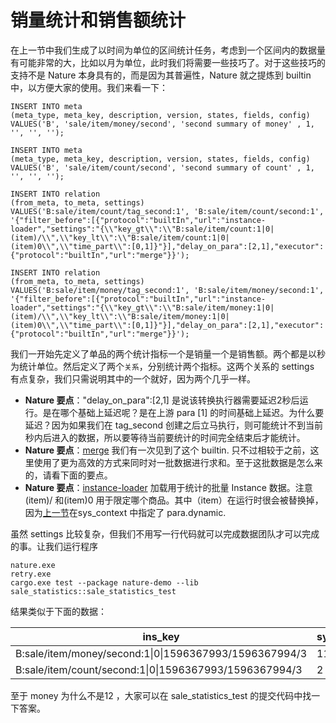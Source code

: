 # 销量统计和销售额统计

在上一节中我们生成了以时间为单位的区间统计任务，考虑到一个区间内的数据量有可能非常的大，比如以月为单位，此时我们将需要一些技巧了。对于这些技巧的支持不是 Nature 本身具有的，而是因为其普遍性，Nature 就之提炼到 builtin 中，以方便大家的使用。我们来看一下：

```mysql
INSERT INTO meta
(meta_type, meta_key, description, version, states, fields, config)
VALUES('B', 'sale/item/money/second', 'second summary of money' , 1, '', '', '');

INSERT INTO meta
(meta_type, meta_key, description, version, states, fields, config)
VALUES('B', 'sale/item/count/second', 'second summary of count' , 1, '', '', '');

INSERT INTO relation
(from_meta, to_meta, settings)
VALUES('B:sale/item/count/tag_second:1', 'B:sale/item/count/second:1', '{"filter_before":[{"protocol":"builtIn","url":"instance-loader","settings":"{\\"key_gt\\":\\"B:sale/item/count:1|0|(item)/\\",\\"key_lt\\":\\"B:sale/item/count:1|0|(item)0\\",\\"time_part\\":[0,1]}"}],"delay_on_para":[2,1],"executor":{"protocol":"builtIn","url":"merge"}}');

INSERT INTO relation
(from_meta, to_meta, settings)
VALUES('B:sale/item/money/tag_second:1', 'B:sale/item/money/second:1', '{"filter_before":[{"protocol":"builtIn","url":"instance-loader","settings":"{\\"key_gt\\":\\"B:sale/item/money:1|0|(item)/\\",\\"key_lt\\":\\"B:sale/item/money:1|0|(item)0\\",\\"time_part\\":[0,1]}"}],"delay_on_para":[2,1],"executor":{"protocol":"builtIn","url":"merge"}}');
```

我们一开始先定义了单品的两个统计指标一个是销量一个是销售额。两个都是以秒为统计单位。然后定义了两个`关系`，分别统计两个指标。这两个关系的 settings 有点复杂，我们只需说明其中的一个就好，因为两个几乎一样。

- **Nature 要点**："delay_on_para":[2,1] 是说该转换执行器需要延迟2秒后运行。是在哪个基础上延迟呢？是在上游 para [1] 的时间基础上延迟。为什么要延迟？因为如果我们在 tag_second 创建之后立马执行，则可能统计不到当前秒内后进入的数据，所以要等待当前要统计的时间完全结束后才能统计。
- **Nature 要点**：[merge](https://github.com/llxxbb/Nature/blob/master/doc/ZH/help/built-in.md) 我们有一次见到了这个 builtin. 只不过相较于之前，这里使用了更为高效的方式来同时对一批数据进行求和。至于这批数据是怎么来的，请看下面的要点。
- **Nature 要点**：[instance-loader](https://github.com/llxxbb/Nature/blob/master/doc/ZH/help/built-in.md)  加载用于统计的批量 Instance 数据。注意 (item)/ 和(item)0 用于限定哪个商品。其中（item）在运行时很会被替换掉，因为[上一节](sale_2.md)在sys_context 中指定了 para.dynamic.

虽然 settings 比较复杂，但我们不用写一行代码就可以完成数据团队才可以完成的事。让我们运行程序

```shell
nature.exe
retry.exe
cargo.exe test --package nature-demo --lib sale_statistics::sale_statistics_test
```

结果类似于下面的数据：

| ins_key                                                | sys_context |
| ------------------------------------------------------ | ----------- |
| B:sale/item/money/second:1\|0\|1596367993/1596367994/3 | 11          |
| B:sale/item/count/second:1\|0\|1596367993/1596367994/3 | 2           |

至于 money 为什么不是12 ，大家可以在 sale_statistics_test 的提交代码中找一下答案。

